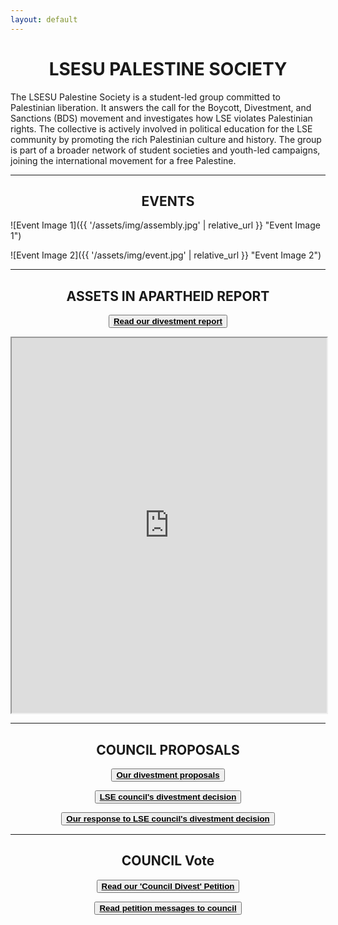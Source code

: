 ```yaml
---
layout: default
---
```


<h1 style="text-align: center;">LSESU PALESTINE SOCIETY</h1>

The LSESU Palestine Society is a student-led group committed to Palestinian liberation. It answers the call for the Boycott, Divestment, and Sanctions (BDS) movement and investigates how LSE violates Palestinian rights. The collective is actively involved in political education for the LSE community by promoting the rich Palestinian culture and history. The group is part of a broader network of student societies and youth-led campaigns, joining the international movement for a free Palestine.

---

<h2 style="text-align: center;">EVENTS</h2>

![Event Image 1]({{ '/assets/img/assembly.jpg' | relative_url }} "Event Image 1")

![Event Image 2]({{ '/assets/img/event.jpg' | relative_url }} "Event Image 2")

---

<h2 style="text-align: center;">ASSETS IN APARTHEID REPORT</h2>

<button style="display: block; margin: 0 auto;"><a href="https://lsepalestine.github.io/documents/LSESUPALESTINE-Assets-in-Apartheid-2024-Web.pdf" target="_blank"><strong style="color: black;">Read our divestment report</strong></a></button>

<iframe src="https://lsepalestine.github.io/documents/LSESUPALESTINE-Assets-in-Apartheid-2024-Web.pdf" width="100%" height="600px">
This browser does not support PDFs. Please download the PDF to view it: 
<a href="https://lsepalestine.github.io/documents/LSESUPALESTINE-Assets-in-Apartheid-2024-Web.pdf">Download PDF</a>.
</iframe>

---

<h2 style="text-align: center;">COUNCIL PROPOSALS</h2>

<button style="display: block; margin: 0 auto;"><a href="https://lsepalestine.github.io/documents/Divestment from Egregious Activities – Proposals for Council.pdf" target="_blank"><strong style="color: black;">Our divestment proposals</strong></a></button>

<button style="display: block; margin: 0 auto;"><a href="https://lsepalestine.github.io/documents/lse_council_response_to_calls_for_divestment_july24.pdf" target="_blank"><strong style="color: black;">LSE council's divestment decision</strong></a></button>

<button style="display: block; margin: 0 auto;"><a href="https://lsepalestine.github.io/documents/DivestmentResponse-Statement.pdf" target="_blank"><strong style="color: black;">Our response to LSE council's divestment decision</strong></a></button>

---

<h2 style="text-align: center;">COUNCIL Vote</h2>

<button style="display: block; margin: 0 auto;"><a href="https://lsepalestine.github.io/documents/Petition for Council.pdf" target="_blank"><strong style="color: black;">Read our 'Council Divest' Petition</strong></a></button>

<button style="display: block; margin: 0 auto;"><a href="https://lsepalestine.github.io/documents/Messages to Council.pdf" target="_blank"><strong style="color: black;">Read petition messages to council</strong></a></button>


